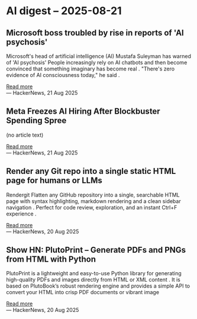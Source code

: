 # AI digest – 2025-08-21

## Microsoft boss troubled by rise in reports of 'AI psychosis'

Microsoft's head of artificial intelligence (AI) Mustafa Suleyman has warned of 'AI psychosis' People increasingly rely on AI chatbots and then become convinced that something imaginary has become real . "There's zero evidence of AI consciousness today," he said .

[Read more](https://www.bbc.com/news/articles/c24zdel5j18o)  
— HackerNews, 21 Aug 2025

## Meta Freezes AI Hiring After Blockbuster Spending Spree

(no article text)

[Read more](https://www.wsj.com/tech/ai/meta-ai-hiring-freeze-fda6b3c4)  
— HackerNews, 21 Aug 2025

## Render any Git repo into a single static HTML page for humans or LLMs

Rendergit Flatten any GitHub repository into a single, searchable HTML page with syntax highlighting, markdown rendering and a clean sidebar navigation . Perfect for code review, exploration, and an instant Ctrl+F experience .

[Read more](https://github.com/karpathy/rendergit)  
— HackerNews, 20 Aug 2025

## Show HN: PlutoPrint – Generate PDFs and PNGs from HTML with Python

PlutoPrint is a lightweight and easy-to-use Python library for generating high-quality PDFs and images directly from HTML or XML content . It is based on PlutoBook’s robust rendering engine and provides a simple API to convert your HTML into crisp PDF documents or vibrant image

[Read more](https://github.com/plutoprint/plutoprint)  
— HackerNews, 20 Aug 2025

